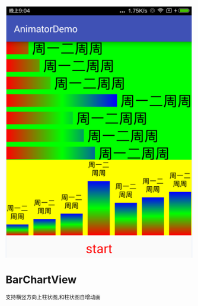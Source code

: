 ![image](https://github.com/Foundmoon/BarChartView/blob/master/multiple_line_demo.png)
# BarChartView
支持横竖方向上柱状图,和柱状图自增动画
